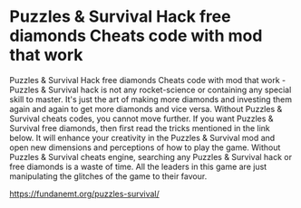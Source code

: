 # Puzzles &amp; Survival Hack free diamonds Cheats code with mod that work

Puzzles &amp; Survival Hack free diamonds Cheats code with mod that work - Puzzles & Survival hack is not any rocket-science or containing any special skill to master. It's just the art of making more diamonds and investing them again and again to get more diamonds and vice versa. Without Puzzles & Survival cheats codes, you cannot move further. If you want Puzzles & Survival free diamonds, then first read the tricks mentioned in the link below. It will enhance your creativity in the Puzzles & Survival mod and open new dimensions and perceptions of how to play the game. Without Puzzles & Survival cheats engine, searching any Puzzles & Survival hack or free diamonds is a waste of time. All the leaders in this game are just manipulating the glitches of the game to their favour.

https://fundanemt.org/puzzles-survival/
